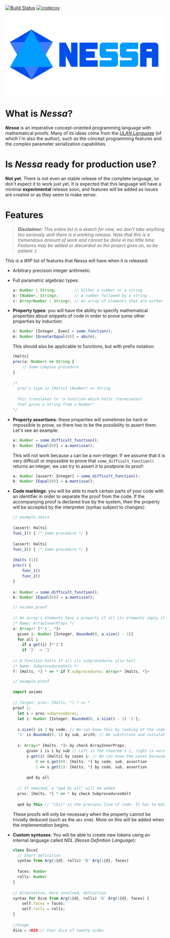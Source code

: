 [![Build Status](https://travis-ci.com/Gabie-of-the-Bo/Nessa-Language.svg?token=zsnBiFtqVx8k3FtzEqsQ&branch=develop)](https://travis-ci.com/Gabie-of-the-Bo/Nessa-Language) [![codecov](https://codecov.io/gh/Gabie-of-the-Bo/Nessa-Language/branch/develop/graph/badge.svg?token=WJA85OICZG)](https://codecov.io/gh/Gabie-of-the-Bo/Nessa-Language)

![Nessa Logo](doc/img/logo.png)

# What is _Nessa_?

**_Nessa_** is an imperative concept-oriented programming language with mathematical proofs. Many of its ideas come from the [_ULAN Language_](https://ulan-language.herokuapp.com) (of which I'm also the author), such as the concept programming features and the complex parameter serialization capabilities.

# Is _Nessa_ ready for production use?

**Not yet**. There is not even an stable release of the complete language, so don't expect it to work just yet. It is expected that this language will have a minimal **experimental** release soon, and features will be added as issues are created or as they seem to make sense.

# Features

> _**Disclaimer:** This entire list is a sketch for now, wo don't take anything too seriously until there is a working release. Note that this is a tremendous amount of work and cannot be done in too little time. Features may be added or discarded as the project goes on, so be patient :)_

This is a _WIP_ list of features that Nessa will have when it is released:
* Arbitrary precision integer arithmetic.
* Full parametric algebraic types:

  ```typescript
  a: Number | String;        // Either a number or a string
  b: (Number, String);       // A number followed by a string
  c: Array<Number | String>; // An array of elements that are either numbers of strings
  ```

* **Property types**: you will have the ability to specify mathematical properties about snippets of code in order to prove some other properties by induction:

  ```typescript
  n: Number [Integer, Even] = some_function();
  m: Number [GreaterEqual(0)] = abs(n);
  ```

  This should also be applicable to functions, but with prefix notation:

  ```typescript
  [Halts]
  proc(a: Number) => String {
      // Some complex procedure
  }

  /* 
    proc's type is [Halts] (Number) => String

    This translates to "a function which halts (terminates) 
    that gives a String from a Number"
  */
  ```

* **Property assertions**: these properties will sometimes be hard or impossible to prove, so there has to be the possibility to assert them. Let's see an example:
  
  ```typescript
  a: Number = some_difficult_function();
  b: Number [Equal(0)] = a.mantissa();
  ```

  This will not work because ```a``` can be a non-integer. If we assume that it is very difficult or impossible to prove that ```some_difficult_function()``` returns an integer, we can try to assert it to postpone its proof:

  ```typescript
  a: Number [assert! Integer] = some_difficult_function();
  b: Number [Equal(0)] = a.mantissa();
  ```

* **Code markings**: you will be able to mark certain parts of your code with an identifier in order to separate the proof from the code. If the accompanying proof is declared true by the system, then the property will be accepted by the interpreter (syntax subject to changes): 

  ```typescript
  // example.nessa
  
  [assert! Halts]
  func_1() { /* Some procedure */ }

  [assert! Halts]
  func_2() { /* Some procedure */ }

  [Halts (1)]
  proc() {
      func_1()
      func_2()
  }

  a: Number = some_difficult_function();
  b: Number [Equal(0)] = a.mantissa();
  ```

  ```typescript
  // axioms.proof

  // An array's elements have a property if all its elements imply it
  /* Name: ArrayInnerProps */
  a: Array<* [*'1', *]>
    given i: Number [Integer, Bounded(0, a.size() - 1)]
    for all i    
      if a.get(i) [*'2']
      if '2' -> '1'

  // A function halts if all its subprocedures also halt
  /* Name: SubproceduresHalt */
  f: [Halts, *] * => * if f.subprocedures: Array<* [Halts, *]>
  ```

  ```typescript
  // example.proof

  import axioms

  // Target: proc: [Halts, *] * => *
  proof 1:
    let s = proc.subprocedures;
    let i: Number [Integer, Bounded(0, s.size() - 1) '1'];

    s.size() is 2 by code; // We can know this by looking at the code
    '1' is Bounded(0, 1) by sub, arith; // We substitute and calculate

    s: Array<* [Halts, *]> by check ArrayInnerProps:
        given i is i by sub // Left is the theorem's i, right is ours
        s.get(i) [Halts] by cases i: // We can know the cases because of Bounded
            0 => s.get(0): [Halts, *] by code, sub, assertion
            1 => s.get(1): [Halts, *] by code, sub, assertion

        qed by all
        
    // If ommited, a "qed by all" will be added
    proc: [Halts, *] * => * by check SubproceduresHalt

    qed by this // "this" is the previous line of code. It has to match the target
  ```

  These proofs will only be necessary when the property cannot be trivially deduced (such as the ```abs``` one). More on this will be added when the implementation begins. 

* **Custom syntaxes**: You will be able to create new tokens using an internal language called _NDL_ (_Nessa Definition Language_):

  ```typescript
  class Dice{
    // Short definition
    syntax from Arg(1{d}, rolls) 'D' Arg(1{d}, faces)

    faces: Number
    rolls: Number
  }

  // Alternative, more involved, definition
  syntax for Dice from Arg(1{d}, rolls) 'D' Arg(1{d}, faces) {
      self.faces = faces;
      self.rolls = rolls;
  }

  //Usage
  dice = 4D20 // Four dice of twenty sides
  ```